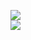 [![](https://img.shields.io/badge/Made%20With-Github%20Spray-lightgrey.svg?style=for-the-badge&logo=github)](https://github.com/Annihil/github-spray#4118)  
[![](https://i.imgur.com/2DrTn0Z.gif)](https://github.com/Annihil/github-spray)